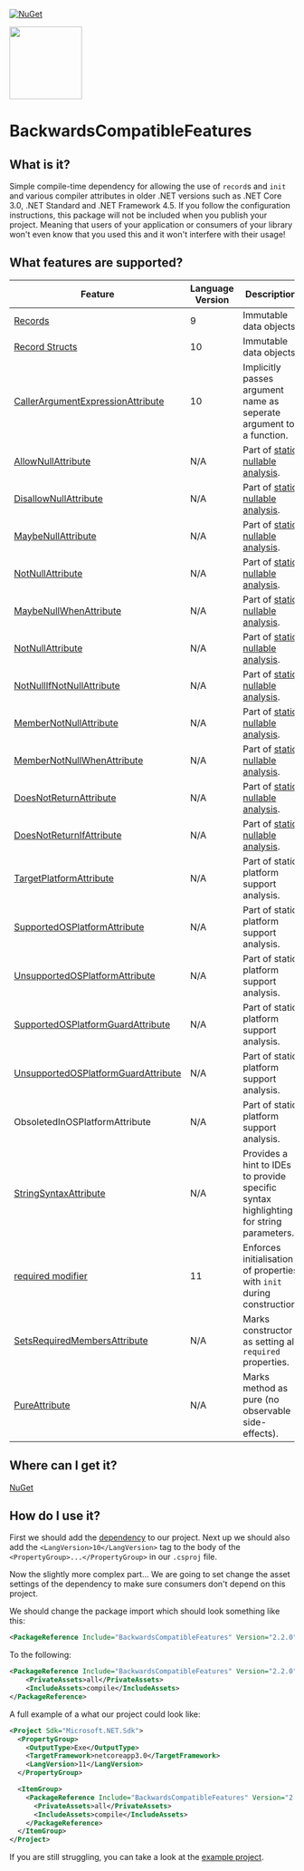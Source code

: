[![NuGet](https://img.shields.io/nuget/v/BackwardsCompatibleFeatures.svg)](https://www.nuget.org/packages/BackwardsCompatibleFeatures/)  

<img src="https://raw.githubusercontent.com/CptWesley/BackwardsCompatibleFeatures/master/logo.png" width="128" height="128">

# BackwardsCompatibleFeatures
## What is it?
Simple compile-time dependency for allowing the use of `record`s and `init` and various compiler attributes in older .NET versions such as .NET Core 3.0, .NET Standard and .NET Framework 4.5.
If you follow the configuration instructions, this package will not be included when you publish your project.
Meaning that users of your application or consumers of your library won't even know that you used this and it won't interfere with their usage!

## What features are supported?
| Feature | Language Version | Description |
| - | - | - |
| [Records](https://learn.microsoft.com/en-us/dotnet/csharp/whats-new/tutorials/records) | 9 | Immutable data objects. |
| [Record Structs](https://learn.microsoft.com/en-us/dotnet/csharp/whats-new/tutorials/records) | 10 | Immutable data objects. |
| [CallerArgumentExpressionAttribute](https://learn.microsoft.com/en-us/dotnet/api/system.runtime.compilerservices.callerargumentexpressionattribute) | 10 | Implicitly passes argument name as seperate argument to a function. |
| [AllowNullAttribute](https://learn.microsoft.com/en-us/dotnet/api/system.diagnostics.codeanalysis.allownullattribute) | N/A | Part of [static nullable analysis](https://learn.microsoft.com/en-us/dotnet/csharp/language-reference/attributes/nullable-analysis). |
| [DisallowNullAttribute](https://learn.microsoft.com/en-us/dotnet/api/system.diagnostics.codeanalysis.disallownullattribute) | N/A | Part of [static nullable analysis](https://learn.microsoft.com/en-us/dotnet/csharp/language-reference/attributes/nullable-analysis). |
| [MaybeNullAttribute](https://learn.microsoft.com/en-us/dotnet/api/system.diagnostics.codeanalysis.maybenullattribute) | N/A | Part of [static nullable analysis](https://learn.microsoft.com/en-us/dotnet/csharp/language-reference/attributes/nullable-analysis). |
| [NotNullAttribute](https://learn.microsoft.com/en-us/dotnet/api/system.diagnostics.codeanalysis.notnullattribute) | N/A | Part of [static nullable analysis](https://learn.microsoft.com/en-us/dotnet/csharp/language-reference/attributes/nullable-analysis). |
| [MaybeNullWhenAttribute](https://learn.microsoft.com/en-us/dotnet/api/system.diagnostics.codeanalysis.maybenullwhenattribute) | N/A | Part of [static nullable analysis](https://learn.microsoft.com/en-us/dotnet/csharp/language-reference/attributes/nullable-analysis). |
| [NotNullAttribute](https://learn.microsoft.com/en-us/dotnet/api/system.diagnostics.codeanalysis.notnullwhenattribute) | N/A | Part of [static nullable analysis](https://learn.microsoft.com/en-us/dotnet/csharp/language-reference/attributes/nullable-analysis). |
| [NotNullIfNotNullAttribute](https://learn.microsoft.com/en-us/dotnet/api/system.diagnostics.codeanalysis.notnullifnotnullattribute) | N/A | Part of [static nullable analysis](https://learn.microsoft.com/en-us/dotnet/csharp/language-reference/attributes/nullable-analysis). |
| [MemberNotNullAttribute](https://learn.microsoft.com/en-us/dotnet/api/system.diagnostics.codeanalysis.membernotnullattribute) | N/A | Part of [static nullable analysis](https://learn.microsoft.com/en-us/dotnet/csharp/language-reference/attributes/nullable-analysis). |
| [MemberNotNullWhenAttribute](https://learn.microsoft.com/en-us/dotnet/api/system.diagnostics.codeanalysis.membernotnullwhenattribute) | N/A | Part of [static nullable analysis](https://learn.microsoft.com/en-us/dotnet/csharp/language-reference/attributes/nullable-analysis). |
| [DoesNotReturnAttribute](https://learn.microsoft.com/en-us/dotnet/api/system.diagnostics.codeanalysis.doesnotreturnattribute) | N/A | Part of [static nullable analysis](https://learn.microsoft.com/en-us/dotnet/csharp/language-reference/attributes/nullable-analysis). |
| [DoesNotReturnIfAttribute](https://learn.microsoft.com/en-us/dotnet/api/system.diagnostics.codeanalysis.doesnotreturnifattribute) | N/A | Part of [static nullable analysis](https://learn.microsoft.com/en-us/dotnet/csharp/language-reference/attributes/nullable-analysis). |
| [TargetPlatformAttribute](https://learn.microsoft.com/en-us/dotnet/api/system.runtime.versioning.targetplatformattribute) | N/A | Part of static platform support analysis. |
| [SupportedOSPlatformAttribute](https://learn.microsoft.com/en-us/dotnet/api/system.runtime.versioning.supportedosplatformattribute) | N/A | Part of static platform support analysis. |
| [UnsupportedOSPlatformAttribute](https://learn.microsoft.com/en-us/dotnet/api/system.runtime.versioning.unsupportedosplatformattribute) | N/A | Part of static platform support analysis. |
| [SupportedOSPlatformGuardAttribute](https://learn.microsoft.com/en-us/dotnet/api/system.runtime.versioning.supportedosplatformguardattribute) | N/A | Part of static platform support analysis. |
| [UnsupportedOSPlatformGuardAttribute](https://learn.microsoft.com/en-us/dotnet/api/system.runtime.versioning.unsupportedosplatformguardattribute) | N/A | Part of static platform support analysis. |
| ObsoletedInOSPlatformAttribute | N/A | Part of static platform support analysis. |
| [StringSyntaxAttribute](https://learn.microsoft.com/en-us/dotnet/api/system.diagnostics.codeanalysis.stringsyntaxattribute) | N/A | Provides a hint to IDEs to provide specific syntax highlighting for string parameters. |
| [required modifier](https://learn.microsoft.com/en-us/dotnet/csharp/language-reference/keywords/required) | 11 | Enforces initialisation of properties with `init` during construction. |
| [SetsRequiredMembersAttribute](https://learn.microsoft.com/en-us/dotnet/api/system.diagnostics.codeanalysis.setsrequiredmembersattribute) | N/A | Marks constructor as setting all `required` properties. |
| [PureAttribute](https://learn.microsoft.com/en-us/dotnet/api/system.diagnostics.contracts.pureattribute) | N/A | Marks method as pure (no observable side-effects). |

## Where can I get it?
[NuGet](https://www.nuget.org/packages/BackwardsCompatibleFeatures/)

## How do I use it?
First we should add the [dependency](https://www.nuget.org/packages/BackwardsCompatibleFeatures/) to our project.
Next up we should also add the `<LangVersion>10</LangVersion>` tag to the body of the `<PropertyGroup>...</PropertyGroup>` in our `.csproj` file.

Now the slightly more complex part... We are going to set change the asset settings of the dependency to make sure consumers don't depend on this project.

We should change the package import which should look something like this:  
```xml
<PackageReference Include="BackwardsCompatibleFeatures" Version="2.2.0" />
```

To the following:
```xml
<PackageReference Include="BackwardsCompatibleFeatures" Version="2.2.0">
    <PrivateAssets>all</PrivateAssets>
    <IncludeAssets>compile</IncludeAssets>
</PackageReference>
```

A full example of a what our project could look like:
```xml
<Project Sdk="Microsoft.NET.Sdk">
  <PropertyGroup>
    <OutputType>Exe</OutputType>
    <TargetFramework>netcoreapp3.0</TargetFramework>
    <LangVersion>11</LangVersion>
  </PropertyGroup>

  <ItemGroup>
    <PackageReference Include="BackwardsCompatibleFeatures" Version="2.2.0">
      <PrivateAssets>all</PrivateAssets>
      <IncludeAssets>compile</IncludeAssets>
    </PackageReference>
  </ItemGroup>
</Project>
```

If you are still struggling, you can take a look at the [example project](https://github.com/CptWesley/BackwardsCompatibleFeatures/tree/master/src/BackwardsCompatibleFeatures.Example).
